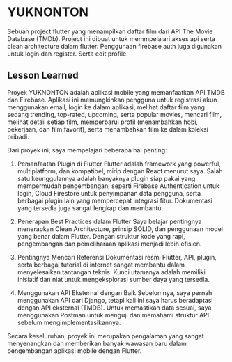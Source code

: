 # YUKNONTON

Sebuah project flutter yang menampilkan daftar film dari API The Movie Database (TMDb). Project ini dibuat untuk memmpelajari akses api serta clean architecture dalam flutter. Penggunaan firebase auth juga digunakan untuk login dan register. Serta edit profile.

## Lesson Learned

Proyek YUKNONTON adalah aplikasi mobile yang memanfaatkan API TMDB dan Firebase. Aplikasi ini memungkinkan pengguna untuk registrasi akun menggunakan email, login ke dalam aplikasi, melihat daftar film yang sedang trending, top-rated, upcoming, serta popular movies, mencari film, melihat detail setiap film, memperbarui profil (menambahkan hobi, pekerjaan, dan film favorit), serta menambahkan film ke dalam koleksi pribadi.

Dari proyek ini, saya mempelajari beberapa hal penting:

1. Pemanfaatan Plugin di Flutter
Flutter adalah framework yang powerful, multiplatform, dan kompatibel, mirip dengan React menurut saya. Salah satu keunggulannya adalah banyaknya plugin siap pakai yang mempermudah pengembangan, seperti Firebase Authentication untuk login, Cloud Firestore untuk penyimpanan data pengguna, serta berbagai plugin lain yang mempercepat integrasi fitur. Dokumentasi yang tersedia juga sangat lengkap dan membantu.

2. Penerapan Best Practices dalam Flutter
Saya belajar pentingnya menerapkan Clean Architecture, prinsip SOLID, dan penggunaan model yang benar dalam Flutter. Dengan struktur kode yang rapi, pengembangan dan pemeliharaan aplikasi menjadi lebih efisien.

3. Pentingnya Mencari Referensi
Dokumentasi resmi Flutter, API, plugin, serta berbagai tutorial di internet sangat membantu dalam menyelesaikan tantangan teknis. Kunci utamanya adalah memiliki inisiatif dan niat untuk mengeksplorasi sumber daya yang tersedia.

4. Menggunakan API Eksternal dengan Baik
Sebelumnya, saya pernah menggunakan API dari Django, tetapi kali ini saya harus beradaptasi dengan API eksternal (TMDB). Untuk memastikan data sesuai, saya menggunakan Postman untuk menguji dan memahami struktur API sebelum mengimplementasikannya.


Secara keseluruhan, proyek ini merupakan pengalaman yang sangat menyenangkan dan memberikan banyak wawasan baru dalam pengembangan aplikasi mobile dengan Flutter. 
